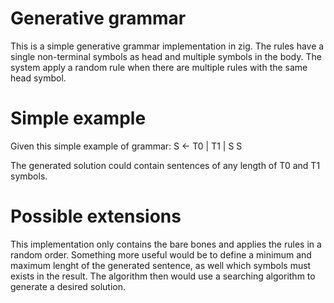 # Generative grammar
This is a simple generative grammar implementation in zig. The rules have a single non-terminal symbols as head and multiple symbols in the body. The system apply a random rule when there are multiple rules with the same head symbol.

# Simple example
Given this simple example of grammar:
S <- T0 | T1 | S S

The generated solution could contain sentences of any length of T0 and T1 symbols.

# Possible extensions
This implementation only contains the bare bones and applies the rules in a random order. Something more useful would be to define a minimum and maximum lenght of the generated sentence, as well which symbols must exists in the result. The algorithm then would use a searching algorithm to generate a desired solution.
